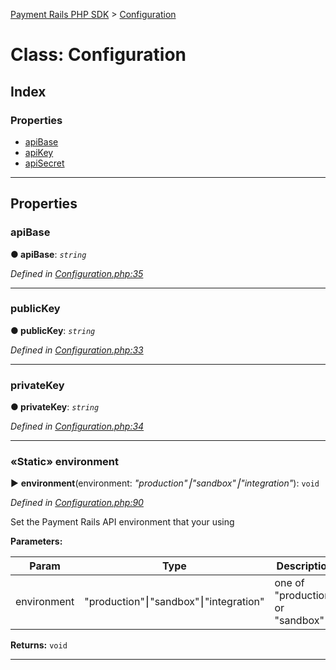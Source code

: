 [Payment Rails PHP SDK](../README.md) > [Configuration](../classes/Configuration.md)

# Class: Configuration

## Index

### Properties

* [apiBase](Configuration.md#apibase)
* [apiKey](Configuration.md#apikey)
* [apiSecret](Configuration.md#apisecret)

---

## Properties

<a id="apibase"></a>

### apiBase

**●  apiBase**:  *`string`*

*Defined in [Configuration.php:35](https://github.com/PaymentRails/php-sdk/tree/master/lib/PaymentRails/Configuration.php#L35)*

---

<a id="publicKey"></a>

### publicKey

**●  publicKey**:  *`string`*

*Defined in [Configuration.php:33](https://github.com/PaymentRails/php-sdk/tree/master/lib/PaymentRails/Configuration.php#L33)*

---

<a id="privateKey"></a>

### privateKey

**●  privateKey**:  *`string`*

*Defined in [Configuration.php:34](https://github.com/PaymentRails/php-sdk/tree/master/lib/PaymentRails/Configuration.php#L34)*

---

<a id="environment"></a>

### «Static» environment

► **environment**(environment: *"production"⎮"sandbox"⎮"integration"*): `void`

*Defined in [Configuration.php:90](https://github.com/PaymentRails/php-sdk/tree/master/lib/PaymentRails/Configuration.php#L90)*

Set the Payment Rails API environment that your using

**Parameters:**

| Param | Type | Description |
| ------ | ------ | ------ |
| environment | "production"⎮"sandbox"⎮"integration"   |  one of "production" or "sandbox" |

**Returns:** `void`

---